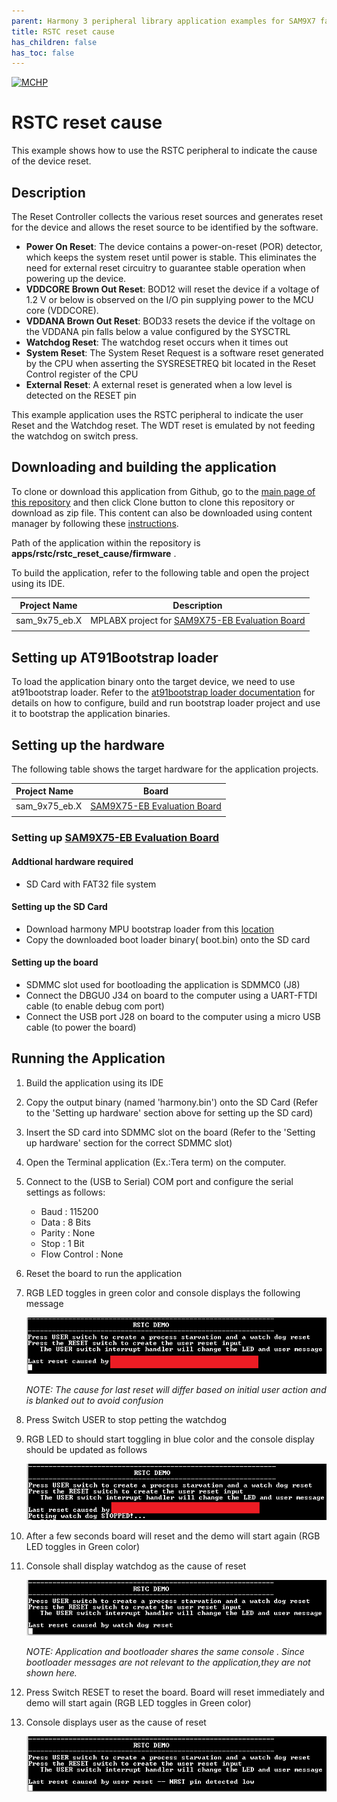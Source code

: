 ```yaml
---
parent: Harmony 3 peripheral library application examples for SAM9X7 family
title: RSTC reset cause 
has_children: false
has_toc: false
---
```


[![MCHP](https://www.microchip.com/ResourcePackages/Microchip/assets/dist/images/logo.png)](https://www.microchip.com)

# RSTC reset cause

This example shows how to use the RSTC peripheral to indicate the cause of the device reset.

## Description

The Reset Controller collects the various reset sources and generates reset for the device and allows the reset source to be identified by the software.

- **Power On Reset**: The device contains a power-on-reset (POR) detector, which keeps the system reset until power is stable. This eliminates the need for external reset circuitry to guarantee stable operation when powering up the device.
- **VDDCORE Brown Out Reset**: BOD12 will reset the device if a voltage of 1.2 V or below is observed on the I/O pin supplying power to the MCU core (VDDCORE).
- **VDDANA Brown Out Reset**: BOD33 resets the device if the voltage on the VDDANA pin falls below a value configured by the SYSCTRL
- **Watchdog Reset**: The watchdog reset occurs when it times out
- **System Reset**: The System Reset Request is a software reset generated by the CPU when asserting the SYSRESETREQ bit located in the Reset Control register of the CPU
- **External Reset**: A external reset is generated when a low level is detected on the RESET pin

This example application uses the RSTC peripheral to indicate the user Reset and the Watchdog reset. The WDT reset is emulated by not feeding the watchdog on switch press.

## Downloading and building the application

To clone or download this application from Github, go to the [main page of this repository](https://github.com/Microchip-MPLAB-Harmony/csp_apps_sam_9x7) and then click Clone button to clone this repository or download as zip file.
This content can also be downloaded using content manager by following these [instructions](https://github.com/Microchip-MPLAB-Harmony/contentmanager/wiki).

Path of the application within the repository is **apps/rstc/rstc_reset_cause/firmware** .

To build the application, refer to the following table and open the project using its IDE.

| Project Name      | Description                                    |
| ----------------- | ---------------------------------------------- |
| sam_9x75_eb.X | MPLABX project for [SAM9X75-EB Evaluation Board]() |
|||

## Setting up AT91Bootstrap loader

To load the application binary onto the target device, we need to use at91bootstrap loader. Refer to the [at91bootstrap loader documentation](../../docs/readme_bootstrap.md) for details on how to configure, build and run bootstrap loader project and use it to bootstrap the application binaries.

## Setting up the hardware

The following table shows the target hardware for the application projects.

| Project Name| Board|
|:---------|:---------:|
| sam_9x75_eb.X | [SAM9X75-EB Evaluation Board]() |
|||

### Setting up [SAM9X75-EB Evaluation Board]()

#### Addtional hardware required

- SD Card with FAT32 file system

#### Setting up the SD Card

- Download harmony MPU bootstrap loader from this [location](firmware/at91bootstrap_sam_9x75_eb.X/build/binaries/boot.bin)
- Copy the downloaded boot loader binary( boot.bin) onto the SD card

#### Setting up the board

- SDMMC slot used for bootloading the application is SDMMC0 (J8)
- Connect the DBGU0 J34 on board to the computer using a UART-FTDI cable (to enable debug com port)
- Connect the USB port J28 on board to the computer using a micro USB cable (to power the board)

## Running the Application

1. Build the application using its IDE
2. Copy the output binary (named 'harmony.bin') onto the SD Card (Refer to the 'Setting up hardware' section above for setting up the SD card)
3. Insert the SD card into SDMMC slot on the board (Refer to the 'Setting up hardware' section for the correct SDMMC slot)
4. Open the Terminal application (Ex.:Tera term) on the computer.
5. Connect to the (USB to Serial) COM port and configure the serial settings as follows:
    - Baud : 115200
    - Data : 8 Bits
    - Parity : None
    - Stop : 1 Bit
    - Flow Control : None
6. Reset the board to run the application
7. RGB LED toggles in green color and console displays the following message

    ![output_1](images/output_rstc_reset_cause_1.png)

    *NOTE: The cause for last reset will differ based on initial user action and is blanked out to avoid confusion*

8. Press Switch USER to stop petting the watchdog
9. RGB LED to should start toggling in blue color and the console display should be updated as follows

    ![output_2](images/output_rstc_reset_cause_2.png)

10. After a few seconds board will reset and the demo will start again (RGB LED toggles in Green color)
11. Console shall display watchdog as the cause of reset

    ![output_3](images/output_rstc_reset_cause_3.png)

    *NOTE: Application and bootloader shares the same console . Since bootloader messages are not relevant to the application,they are not shown here.*

12. Press Switch RESET to reset the board. Board will reset immediately and demo will start again (RGB LED toggles in Green color)
13. Console displays user as the cause of reset

    ![output_4](images/output_rstc_reset_cause_4.png)

